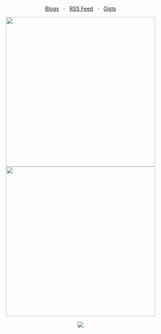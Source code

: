 <p align="center">
  <a href="https://dev.to/trulyursdelv">Blogs</a>
  &nbsp; &sdot; &nbsp;
  <a href="https://creuserr.vercel.app/feed">RSS Feed</a>
  &nbsp; &sdot; &nbsp;
  <a href="https://gist.github.com/trulyursdelv">Gists</a>
</p>

<!--
<p align="center"><a href="https://github.com/crxdelv/?tab=repositories"><img src="https://creuserr.vercel.app/badge" alt=""></a></p>
-->

<p align="center"><a href="https://octoprofile.vercel.app/user?id=trulyursdelv">
  <picture>
    <source media="(prefers-color-scheme: dark)" srcset="https://github-readme-stats.vercel.app/api?username=trulyursdelv&show_icons=true&theme=github_dark&hide_border=true">
    <img alt="" width="400" src="https://github-readme-stats.vercel.app/api?username=trulyursdelv&show_icons=true&theme=light&border=lightgray">
  </picture> <br>
  <picture>
    <source media="(prefers-color-scheme: dark)" srcset="https://streak-stats.demolab.com?user=trulyursdelv&theme=github-dark-blue&hide_border=true">
    <img alt="" width="400" src="https://streak-stats.demolab.com/?user=trulyursdelv&theme=meta-light&border=lightgray&stroke=lightgray">
  </picture>
</a></p>

<p align="center"><a href="https://github.com/trulyursdelv?tab=repositories"><img src="https://skillicons.dev/icons?i=nodejs,py,java,php,swift,cpp,lua,ruby,rust,go&perline=5"></a></p>

<p align="center"><a href="https://github.com/trulyursdelv?tab=followers"><img src="https://komarev.com/ghpvc/?username=creuserr&style=for-the-badge" alt=""></a></p>
